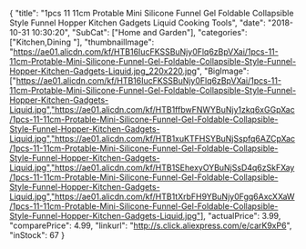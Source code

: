 {
	"title": "1pcs 11 11cm Protable Mini Silicone Funnel Gel Foldable Collapsible Style Funnel Hopper Kitchen Gadgets Liquid Cooking Tools",
	"date": "2018-10-31 10:30:20",
	"SubCat": ["Home and Garden"],
	"categories": ["Kitchen,Dining "],
	"thumbnailImage": "https://ae01.alicdn.com/kf/HTB16IucFKSSBuNjy0Flq6zBpVXai/1pcs-11-11cm-Protable-Mini-Silicone-Funnel-Gel-Foldable-Collapsible-Style-Funnel-Hopper-Kitchen-Gadgets-Liquid.jpg_220x220.jpg",
	"BigImage": ["https://ae01.alicdn.com/kf/HTB16IucFKSSBuNjy0Flq6zBpVXai/1pcs-11-11cm-Protable-Mini-Silicone-Funnel-Gel-Foldable-Collapsible-Style-Funnel-Hopper-Kitchen-Gadgets-Liquid.jpg","https://ae01.alicdn.com/kf/HTB1ffbwFNWYBuNjy1zkq6xGGpXac/1pcs-11-11cm-Protable-Mini-Silicone-Funnel-Gel-Foldable-Collapsible-Style-Funnel-Hopper-Kitchen-Gadgets-Liquid.jpg","https://ae01.alicdn.com/kf/HTB1xuKTFHSYBuNjSspfq6AZCpXac/1pcs-11-11cm-Protable-Mini-Silicone-Funnel-Gel-Foldable-Collapsible-Style-Funnel-Hopper-Kitchen-Gadgets-Liquid.jpg","https://ae01.alicdn.com/kf/HTB1SEhexyOYBuNjSsD4q6zSkFXay/1pcs-11-11cm-Protable-Mini-Silicone-Funnel-Gel-Foldable-Collapsible-Style-Funnel-Hopper-Kitchen-Gadgets-Liquid.jpg","https://ae01.alicdn.com/kf/HTB1tXrbFH9YBuNjy0Fgq6AxcXXaW/1pcs-11-11cm-Protable-Mini-Silicone-Funnel-Gel-Foldable-Collapsible-Style-Funnel-Hopper-Kitchen-Gadgets-Liquid.jpg"],
	"actualPrice": 3.99,
	"comparePrice": 4.99,
	"linkurl": "http://s.click.aliexpress.com/e/carK9xP6",
	"inStock": 67
}
